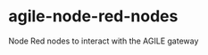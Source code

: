 <!--
# Copyright (C) 2017 FBK, ATOS.
# All rights reserved. This program and the accompanying materials
# are made available under the terms of the Eclipse Public License v1.0
# which accompanies this distribution, and is available at
# http://www.eclipse.org/legal/epl-v10.html
# 
# Contributors:
#     FBK, ATOS - initial API and implementation
-->

# agile-node-red-nodes

Node Red nodes to interact with the AGILE gateway
